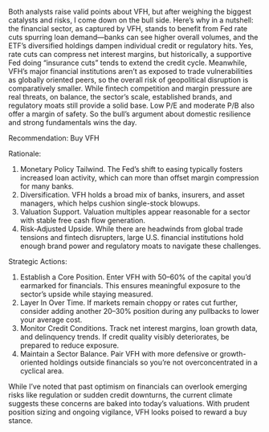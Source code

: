 Both analysts raise valid points about VFH, but after weighing the biggest catalysts and risks, I come down on the bull side. Here’s why in a nutshell: the financial sector, as captured by VFH, stands to benefit from Fed rate cuts spurring loan demand—banks can see higher overall volumes, and the ETF’s diversified holdings dampen individual credit or regulatory hits. Yes, rate cuts can compress net interest margins, but historically, a supportive Fed doing “insurance cuts” tends to extend the credit cycle. Meanwhile, VFH’s major financial institutions aren’t as exposed to trade vulnerabilities as globally oriented peers, so the overall risk of geopolitical disruption is comparatively smaller. While fintech competition and margin pressure are real threats, on balance, the sector’s scale, established brands, and regulatory moats still provide a solid base. Low P/E and moderate P/B also offer a margin of safety. So the bull’s argument about domestic resilience and strong fundamentals wins the day.

Recommendation: Buy VFH

Rationale: 
1. Monetary Policy Tailwind. The Fed’s shift to easing typically fosters increased loan activity, which can more than offset margin compression for many banks.
2. Diversification. VFH holds a broad mix of banks, insurers, and asset managers, which helps cushion single-stock blowups. 
3. Valuation Support. Valuation multiples appear reasonable for a sector with stable free cash flow generation.
4. Risk-Adjusted Upside. While there are headwinds from global trade tensions and fintech disrupters, large U.S. financial institutions hold enough brand power and regulatory moats to navigate these challenges.

Strategic Actions:
1. Establish a Core Position. Enter VFH with 50–60% of the capital you’d earmarked for financials. This ensures meaningful exposure to the sector’s upside while staying measured.
2. Layer In Over Time. If markets remain choppy or rates cut further, consider adding another 20–30% position during any pullbacks to lower your average cost.
3. Monitor Credit Conditions. Track net interest margins, loan growth data, and delinquency trends. If credit quality visibly deteriorates, be prepared to reduce exposure.
4. Maintain a Sector Balance. Pair VFH with more defensive or growth-oriented holdings outside financials so you’re not overconcentrated in a cyclical area.

While I’ve noted that past optimism on financials can overlook emerging risks like regulation or sudden credit downturns, the current climate suggests these concerns are baked into today’s valuations. With prudent position sizing and ongoing vigilance, VFH looks poised to reward a buy stance.